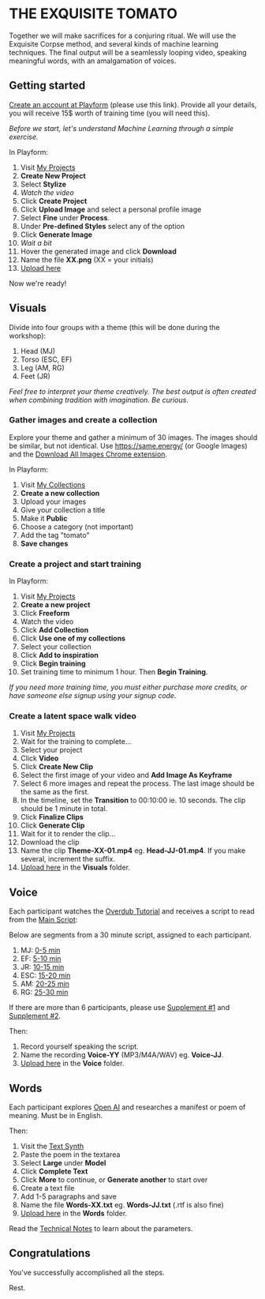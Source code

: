# THE EXQUISITE TOMATO

Together we will make sacrifices for a conjuring ritual. We will use the Exquisite Corpse method, and several kinds of machine learning techniques. The final output will be a seamlessly looping video, speaking meaningful words, with an amalgamation of voices.

## Getting started

[Create an account at Playform](http://fbuy.me/rB95k) (please use this link). Provide all your details, you will receive 15$ worth of training time (you will need this).

_Before we start, let's understand Machine Learning through a simple exercise._

In Playform:

1. Visit [My Projects](https://create.playform.io/my-projects)
2. **Create New Project**
3. Select **Stylize**
4. _Watch the video_
5. Click **Create Project**
6. Click **Upload Image** and select a personal profile image
7. Select **Fine** under **Process**.
8. Under **Pre-defined Styles** select any of the option
9. Click **Generate Image**
10. _Wait a bit_
11. Hover the generated image and click **Download**
12. Name the file **XX.png** (XX = your initials)
13. [Upload here](https://shorturl.at/yVZ14)

Now we're ready!

## Visuals

Divide into four groups with a theme (this will be done during the workshop):

1. Head (MJ)
2. Torso (ESC, EF)
3. Leg (AM, RG)
4. Feet (JR)

_Feel free to interpret your theme creatively. The best output is often created when combining tradition with imagination. Be curious._

### Gather images and create a collection

Explore your theme and gather a minimum of 30 images. The images should be similar, but not identical. Use https://same.energy/ (or Google Images) and the [Download All Images Chrome extension](https://chrome.google.com/webstore/detail/download-all-images/ifipmflagepipjokmbdecpmjbibjnakm).

In Playform:

1. Visit [My Collections](https://create.playform.io/my-collections)
2. **Create a new collection**
3. Upload your images
4. Give your collection a title
5. Make it **Public**
6. Choose a category (not important)
7. Add the tag "tomato"
8. **Save changes**

### Create a project and start training

In Playform:

1. Visit [My Projects](https://create.playform.io/my-projects)
2. **Create a new project**
3. Click **Freeform**
4. Watch the video
5. Click **Add Collection**
6. Click **Use one of my collections**
7. Select your collection
8. Click **Add to inspiration**
9. Click **Begin training**
10. Set training time to minimum 1 hour. Then **Begin Training**.

_If you need more training time, you must either purchase more credits, or have someone else signup using your signup code._

### Create a latent space walk video

1. Visit [My Projects](https://create.playform.io/my-projects)
2. Wait for the training to complete…
3. Select your project
4. Click **Video**
5. Click **Create New Clip**
6. Select the first image of your video and **Add Image As Keyframe**
7. Select 6 more images and repeat the process. The last image should be the same as the first.
8. In the timeline, set the **Transition** to 00:10:00 ie. 10 seconds. The clip should be 1 minute in total.
9. Click **Finalize Clips**
10. Click **Generate Clip**
11. Wait for it to render the clip…
12. Download the clip
13. Name the clip **Theme-XX-01.mp4** eg. **Head-JJ-01.mp4**. If you make several, increment the suffix.
14. [Upload here](https://shorturl.at/yVZ14) in the **Visuals** folder.

## Voice

Each participant watches the [Overdub Tutorial](https://coda.io/@overdub/overdub-scripts) and receives a script to read from the [Main Script](https://coda.io/@overdub/overdub-scripts/main-script-61):

Below are segments from a 30 minute script, assigned to each participant.

1. MJ: [0-5 min](script-1-0-5.md)
2. EF: [5-10 min](script-2-5-10.md)
3. JR: [10-15 min](script-3-10-15.md)
4. ESC: [15-20 min](script-4-15-20.md)
5. AM: [20-25 min](script-5-20-25.md)
6. RG: [25-30 min](script-6-25-30.md)

If there are more than 6 participants, please use [Supplement #1](https://coda.io/@overdub/overdub-scripts/supplement-1-62) and [Supplement #2](https://coda.io/@overdub/overdub-scripts/supplement-2-63).

Then:

1. Record yourself speaking the script.
2. Name the recording **Voice-YY** (MP3/M4A/WAV) eg. **Voice-JJ**.
3. [Upload here](https://shorturl.at/yVZ14) in the **Voice** folder.

## Words

Each participant explores [Open AI](https://openai.com/) and researches a manifest or poem of meaning. Must be in English.

Then:

1. Visit the [Text Synth](https://bellard.org/textsynth/)
2. Paste the poem in the textarea
3. Select **Large** under **Model**
4. Click **Complete Text**
5. Click **More** to continue, or **Generate another** to start over
6. Create a text file
7. Add 1-5 paragraphs and save
8. Name the file **Words-XX.txt** eg. **Words-JJ.txt** (.rtf is also fine)
9. [Upload here](https://shorturl.at/yVZ14) in the **Words** folder.

Read the [Technical Notes](https://bellard.org/textsynth/tech.html) to learn about the parameters.

## Congratulations

You've successfully accomplished all the steps.

Rest.
